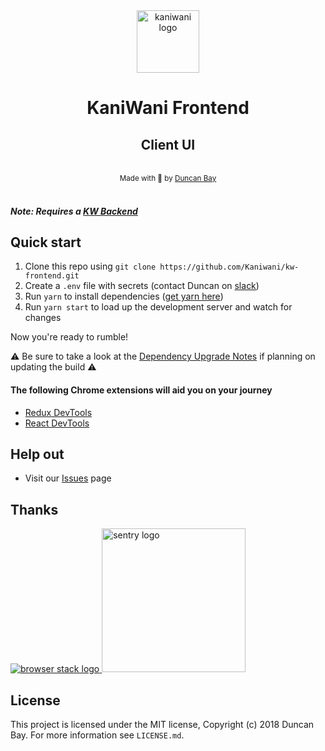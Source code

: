 <div align="center">
  <img src="https://raw.githubusercontent.com/Kaniwani/kw-frontend/master/app/common/assets/img/logo.png" alt="kaniwani logo" width="100px" /><h1><strong>KaniWani Frontend</strong></h1>
  <h2>Client UI</h2>
</div>

<br />

<div align="center">
  <sub>Made with 🐢 by <a href="https://github.com/DJTB">Duncan Bay</a></sub>
</div>

<br />

##### _Note: Requires a [KW Backend](https://github.com/Kaniwani/kw-backend)_

## Quick start

1. Clone this repo using `git clone https://github.com/Kaniwani/kw-frontend.git`
2. Create a `.env` file with secrets (contact Duncan on [slack](https://join.slack.com/t/kaniwani/shared_invite/zt-vhjipvbo-Wff3OQK7tIZfldX_tHNr~g))
3. Run `yarn` to install dependencies ([get yarn here](https://yarnpkg.com/en/docs/install))
4. Run `yarn start` to load up the development server and watch for changes

Now you're ready to rumble!

⚠️ Be sure to take a look at the [Dependency Upgrade Notes](./DEPENDENCY_UPGRADE_NOTES.md) if planning on updating the build  ⚠️

#### The following Chrome extensions will aid you on your journey

- [Redux DevTools](https://chrome.google.com/webstore/detail/redux-devtools/lmhkpmbekcpmknklioeibfkpmmfibljd)
- [React DevTools](https://chrome.google.com/webstore/detail/react-developer-tools/fmkadmapgofadopljbjfkapdkoienihi)

## Help out

- Visit our [Issues](https://github.com/Kaniwani/kw-frontend/issues) page

## Thanks

<a title="browserstack" href="https://www.browserstack.com/" target="_blank" rel="external noopener noreferrer">
<img alt="browser stack logo" src="https://raw.githubusercontent.com/Kaniwani/kw-frontend/master/app/common/assets/img/browserstack.png"/>
</a>
<a title="sentry" href="https://www.sentry.io/" target="_blank" rel="external noopener noreferrer">
<img width="230" alt="sentry logo" src="https://sentry-brand.storage.googleapis.com/sentry-logo-black.png"/>
</a>

## License

This project is licensed under the MIT license, Copyright (c) 2018 Duncan Bay. For more information see `LICENSE.md`.
